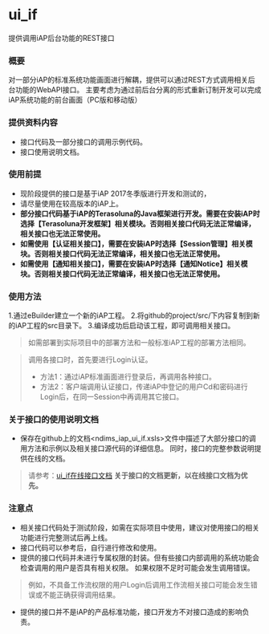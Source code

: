 # ui_if
提供调用iAP后台功能的REST接口

### 概要
对一部分iAP的标准系统功能画面进行解耦，提供可以通过REST方式调用相关后台功能的WebAPI接口。
主要考虑为通过前后台分离的形式重新订制开发可以完成iAP系统功能的前台画面（PC版和移动版）

### 提供资料内容
- 接口代码及一部分接口的调用示例代码。
- 接口使用说明文档。

### 使用前提
- 现阶段提供的接口是基于iAP 2017冬季版进行开发和测试的，
- 请尽量使用在较高版本的iAP上。
- **部分接口代码基于iAP的Terasoluna的Java框架进行开发。需要在安装iAP时选择【Terasoluna开发框架】相关模块。否则相关接口代码无法正常编译，相关接口也无法正常使用。**
- **如需使用【认证相关接口】，需要在安装iAP时选择【Session管理】相关模块。否则相关接口代码无法正常编译，相关接口也无法正常使用。**
- **如需使用【通知相关接口】，需要在安装iAP时选择【通知Notice】相关模块。否则相关接口代码无法正常编译，相关接口也无法正常使用。**

### 使用方法
1.通过eBuilder建立一个新的iAP工程。
2.将github的project/src/下内容复制到新的iAP工程的src目录下。
3.编译成功后启动该工程，即可调用相关接口。
> 如需部署到实际项目中的部署方法和一般标准iAP工程的部署方法相同。

> 调用各接口时，首先要进行Login认证。
> - 方法1：通过iAP标准画面进行登录后，再调用各种接口。
> - 方法2：客户端调用认证接口，传递iAP中登记的用户Cd和密码进行Login后，在同一Session中再调用其它接口。

### 关于接口的使用说明文档
- 保存在github上的文档<ndims_iap_ui_if.xsls>文件中描述了大部分接口的调用方法和示例以及相关接口源代码的详细信息。
同时，接口的完整参数说明提供在线的文档。
> 请参考：<a href="http://54.223.44.201/ui/if/doc" target="_blank">ui_if在线接口文档</a>
**关于接口的文档更新，以在线接口文档为优先。**

### 注意点
- 相关接口代码处于测试阶段，如需在实际项目中使用，建议对使用接口的相关功能进行完整测试后再上线。
- 接口代码可以参考后，自行进行修改和使用。
- 提供的接口代码并未进行专属权限的封装。但有些接口内部调用的系统功能会检查调用的用户是否具有相关权限。
如果权限不足时可能会发生调用错误。
> 例如，不具备工作流权限的用户Login后调用工作流相关接口可能会发生错误或不能正确获得调用结果。
- 提供的接口并不是iAP的产品标准功能，接口开发方不对接口造成的影响负责。
